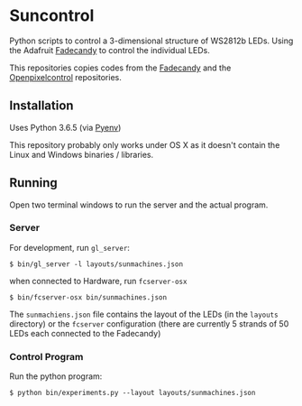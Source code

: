 # Suncontrol

Python scripts to control a 3-dimensional structure of WS2812b LEDs. 
Using the Adafruit [Fadecandy](https://www.adafruit.com/product/1689) to
control the individual LEDs.

This repositories copies codes from the [Fadecandy](https://github.com/scanlime/fadecandy) and the 
[Openpixelcontrol](https://github.com/zestyping/openpixelcontrol)
repositories.

## Installation

Uses Python 3.6.5 (via [Pyenv](https://github.com/pyenv/pyenv))

This repository probably only works under OS X as it doesn't contain the Linux and Windows
binaries / libraries.


## Running

Open two terminal windows to run the server and the actual program.

### Server

For development, run `gl_server`:

    $ bin/gl_server -l layouts/sunmachines.json
    
when connected to Hardware, run `fcserver-osx`  

    $ bin/fcserver-osx bin/sunmachines.json
    
The `sunmachiens.json` file contains the layout of the LEDs (in the `layouts` directory) or
the `fcserver` configuration (there are currently 5 strands of 50 LEDs each connected to the
Fadecandy)

### Control Program

Run the python program:

    $ python bin/experiments.py --layout layouts/sunmachines.json
    
    

  


